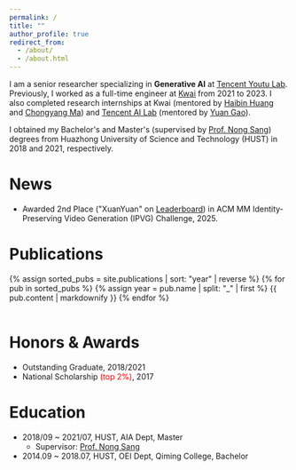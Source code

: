 ```yaml
---
permalink: /
title: ""
author_profile: true
redirect_from: 
  - /about/
  - /about.html
---
```

I am a senior researcher specializing in **Generative AI** at [Tencent Youtu Lab](https://open.youtu.qq.com). Previously, I worked as a full-time engineer at [Kwai](https://www.kuaishou.com/en) from 2021 to 2023. I also completed research internships at Kwai (mentored by [Haibin Huang](https://brotherhuang.github.io/) and [Chongyang Ma](http://chongyangma.com/)) and [Tencent AI Lab](https://ailab.tencent.com/ailab/zh/index) (mentored by [Yuan Gao](https://yuan-gao.net/)).  

I obtained my Bachelor's and Master's (supervised by [Prof. Nong Sang](https://scholar.google.com/citations?user=ky_ZowEAAAAJ&hl)) degrees from Huazhong University of Science and Technology (HUST) in 2018 and 2021, respectively.

News
====
- Awarded 2nd Place ("XuanYuan" on [Leaderboard](https://hidream-ai.github.io/ipvg-challenge.github.io/#results)) in ACM MM Identity-Preserving Video Generation (IPVG) Challenge, 2025.

Publications
======
<table width="100%" border="0" align="center" cellpadding="5" cellspacing="5" style="border-collapse: collapse; font-size: 12pt; border: none">
{% assign sorted_pubs = site.publications | sort: "year" | reverse %}
{% for pub in sorted_pubs %}
  {% assign year = pub.name | split: "_" | first %}
  {{ pub.content | markdownify }}
{% endfor %}
</table>

Honors & Awards
======
- Outstanding Graduate, 2018/2021
- National Scholarship <span style="color: red;">(top 2%)</span>, 2017

Education
======
- 2018/09 ~ 2021/07, HUST, AIA Dept, Master
  - Supervisor: [Prof. Nong Sang](https://scholar.google.com/citations?user=ky_ZowEAAAAJ&hl)
- 2014.09 ~ 2018.07, HUST, OEI Dept, Qiming College, Bachelor
